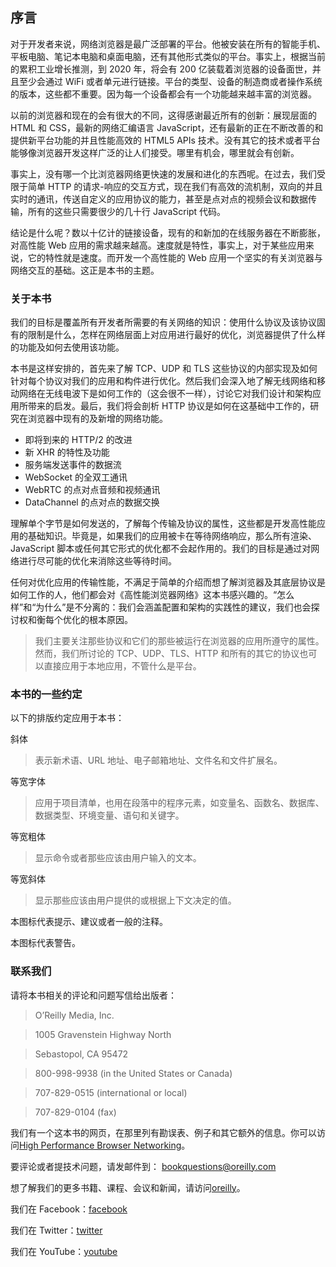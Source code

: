 ##	序言

对于开发者来说，网络浏览器是最广泛部署的平台。他被安装在所有的智能手机、平板电脑、笔记本电脑和桌面电脑，还有其他形式类似的平台。事实上，根据当前的累积工业增长推测，到 2020 年，将会有 200 亿装载着浏览器的设备面世，并且至少会通过 WiFi 或者单元进行链接。平台的类型、设备的制造商或者操作系统的版本，这些都不重要。因为每一个设备都会有一个功能越来越丰富的浏览器。

以前的浏览器和现在的会有很大的不同，这得感谢最近所有的创新：展现层面的 HTML 和 CSS，最新的网络汇编语言 JavaScript，还有最新的正在不断改善的和提供新平台功能的并且性能高效的 HTML5 APIs 技术。没有其它的技术或者平台能够像浏览器开发这样广泛的让人们接受。哪里有机会，哪里就会有创新。

事实上，没有哪一个比浏览器网络更快速的发展和进化的东西呢。在过去，我们受限于简单 HTTP 的请求-响应的交互方式，现在我们有高效的流机制，双向的并且实时的通讯，传送自定义的应用协议的能力，甚至是点对点的视频会议和数据传输，所有的这些只需要很少的几十行 JavaScript 代码。

结论是什么呢？数以十亿计的链接设备，现有的和新加的在线服务器在不断膨胀，对高性能 Web 应用的需求越来越高。速度就是特性，事实上，对于某些应用来说，它的特性就是速度。而开发一个高性能的 Web 应用一个坚实的有关浏览器与网络交互的基础。这正是本书的主题。

###	关于本书

我们的目标是覆盖所有开发者所需要的有关网络的知识：使用什么协议及该协议固有的限制是什么，怎样在网络层面上对应用进行最好的优化，浏览器提供了什么样的功能及如何去使用该功能。

本书是这样安排的，首先来了解 TCP、UDP 和 TLS 这些协议的内部实现及如何针对每个协议对我们的应用和构件进行优化。然后我们会深入地了解无线网络和移动网络在无线电波下是如何工作的（这会很不一样），讨论它对我们设计和架构应用所带来的启发。最后，我们将会剖析 HTTP 协议是如何在这基础中工作的，研究在浏览器中现有的及新增的网络功能。

*	即将到来的 HTTP/2 的改进
*	新 XHR 的特性及功能
*	服务端发送事件的数据流
*	WebSocket 的全双工通讯
*	WebRTC 的点对点音频和视频通讯
*	DataChannel 的点对点的数据交换

理解单个字节是如何发送的，了解每个传输及协议的属性，这些都是开发高性能应用的基础知识。毕竟是，如果我们的应用被卡在等待网络响应，那么所有渲染、JavaScript 脚本或任何其它形式的优化都不会起作用的。我们的目标是通过对网络进行尽可能的优化来消除这些等待时间。

任何对优化应用的传输性能，不满足于简单的介绍而想了解浏览器及其底层协议是如何工作的人，他们都会对《高性能浏览器网络》这本书感兴趣的。“怎么样”和“为什么”是不分离的：我们会涵盖配置和架构的实践性的建议，我们也会探讨权和衡每个优化的根本原因。

>	我们主要关注那些协议和它们的那些被运行在浏览器的应用所遵守的属性。然而，我们所讨论的 TCP、UDP、TLS、HTTP 和所有的其它的协议也可以直接应用于本地应用，不管什么是平台。

###	本书的一些约定

以下的排版约定应用于本书：

斜体
>	表示新术语、URL 地址、电子邮箱地址、文件名和文件扩展名。

等宽字体
>	应用于项目清单，也用在段落中的程序元素，如变量名、函数名、数据库、数据类型、环境变量、语句和关键字。

等宽粗体
>	显示命令或者那些应该由用户输入的文本。

等宽斜体
>	显示那些应该由用户提供的或根据上下文决定的值。

本图标代表提示、建议或者一般的注释。

本图标代表警告。

###	联系我们

请将本书相关的评论和问题写信给出版者：

>	O’Reilly Media, Inc.

>	1005 Gravenstein Highway North

>	Sebastopol, CA 95472

>	800-998-9938 (in the United States or Canada)

>	707-829-0515 (international or local)

>	707-829-0104 (fax)

我们有一个这本书的网页，在那里列有勘误表、例子和其它额外的信息。你可以访问[High Performance Browser Networking][]。

要评论或者提技术问题，请发邮件到：
<bookquestions@oreilly.com>

想了解我们的更多书籍、课程、会议和新闻，请访问[oreilly][]。

我们在 Facebook：[facebook][]

我们在 Twitter：[twitter][]

我们在 YouTube：[youtube][]

[facebook]:	http://facebook.com/oreilly	"Facebook"
[twitter]:	http://twitter.com/oreillymedia	"twitter"
[youtube]:	http://www.youtube.com/oreillymedia	"youtube"
[High Performance Browser Networking]:	http://oreil.ly/high-performance-browser "High Performance Browser Networking"
[oreilly]:	http://www.oreilly.com

